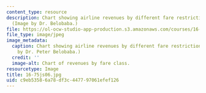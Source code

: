 ```yaml
---
content_type: resource
description: Chart showing airline revenues by different fare restriction classes.
  (Image by Dr. Belobaba.)
file: https://ol-ocw-studio-app-production.s3.amazonaws.com/courses/16-75j-airline-management-spring-2006/c9eb53586a78df3c447797061efef126_16-75js06.jpg
file_type: image/jpeg
image_metadata:
  caption: Chart showing airline revenues by different fare restriction classes. (Image
    by Dr. Peter Belobaba.)
  credit: ''
  image-alt: Chart of revenues by fare class.
resourcetype: Image
title: 16-75js06.jpg
uid: c9eb5358-6a78-df3c-4477-97061efef126
---
```

